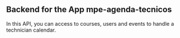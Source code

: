 ## Backend for the App mpe-agenda-tecnicos

In this API, you can access to courses, users and events to handle a technician calendar.
